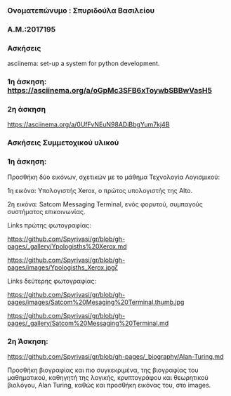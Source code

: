 
### Ονοματεπώνυμο : Σπυριδούλα Βασιλείου

### Α.Μ.:2017195

### Ασκήσεις
asciinema: set-up a system for python development.
### 1η άσκηση: https://asciinema.org/a/oGpMc3SFB6xToywbSBBwVasH5

### 2η άσκηση

https://asciinema.org/a/0UfFvNEuN98ADiBbgYum7kj4B


### Ασκήσεις Συμμετοχικού υλικού

### 1η άσκηση:

Προσθήκη δύο εικόνων, σχετικών με το μάθημα Τεχνολογία Λογισμικού:

1η εικόνα: Υπολογιστής Xerox, ο πρώτος υπολογιστής της Alto.

2η εικόνα:  Satcom Messaging Terminal, ενός φορυτού, συμπαγούς συστήματος επικοινωνίας.


Links πρώτης φωτογραφίας:


https://github.com/Spyrivasi/gr/blob/gh-pages/_gallery/Ypologisths%20Xerox.md

https://github.com/Spyrivasi/gr/blob/gh-pages/images/Ypologisths_Xerox.jpgζ

 Links δεύτερης φωτογραφίας:
 
 https://github.com/Spyrivasi/gr/blob/gh-pages/images/Satcom%20Mesaging%20Terminal.thumb.jpg
 
 https://github.com/Spyrivasi/gr/blob/gh-pages/_gallery/Satcom%20Messaging%20Terminal.md
 
 
 ### 2η Άσκηση:
 
 
 https://github.com/Spyrivasi/gr/blob/gh-pages/_biography/Alan-Turing.md
 
 

Προσθήκη βιογραφίας και πιο συγκεκριμένα, της βιογραφίας του μαθηματικού, καθηγητή της λογικής, κρυπτογράφου και θεωρητικού βιολόγου, Alan Turing, καθώς και προσθήκη εικόνας του, στο images.
